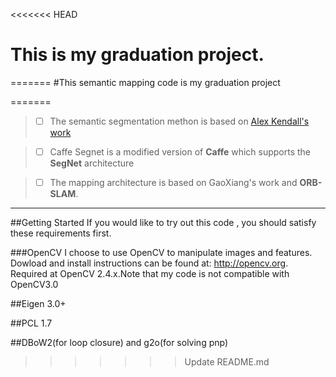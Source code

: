 <<<<<<< HEAD
# This is my graduation project.
=======
#This semantic mapping code is my graduation project


=======


> - [ ] The semantic segmentation methon is based on [Alex Kendall's work ](https://github.com/MuMuJun97/caffe-segnet) 

>- [ ] Caffe Segnet is a modified version of **Caffe** which supports the **SegNet** architecture

>- [ ] The mapping architecture is based on GaoXiang's work and **ORB-SLAM**.


----
##Getting Started
If you would like to try out this code , you should satisfy these requirements first.

###OpenCV
I choose to use OpenCV to manipulate images and features. Dowload and install instructions can be found at: http://opencv.org. Required at OpenCV 2.4.x.Note that my code is not compatible with OpenCV3.0

##Eigen 3.0+

##PCL 1.7

##DBoW2(for loop closure) and g2o(for solving pnp)

>>>>>>> Update README.md
